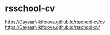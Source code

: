# rsschool-cv
https://DayanaNikiforova.github.io/rsschool-cv/cv
https://DayanaNikiforova.github.io/rsschool-cv/
